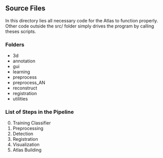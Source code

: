 ## Source Files

In this directory lies all necessary code for the Atlas to function properly. Other code outside the src/ folder simply drives the program by calling theses scripts.

### Folders

- 3d
- annotation
- gui
- learning
- preprocess
- preprocess_AN
- reconstruct
- registration
- utilities

### List of Steps in the Pipeline

 0. Training Classifier
 1. Preprocessing
 2. Detection
 3. Registration
 4. Visualization
 5. Atlas Building
